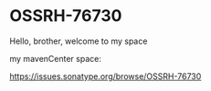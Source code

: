 # OSSRH-76730

Hello, brother, welcome to my space


my mavenCenter space:

https://issues.sonatype.org/browse/OSSRH-76730
